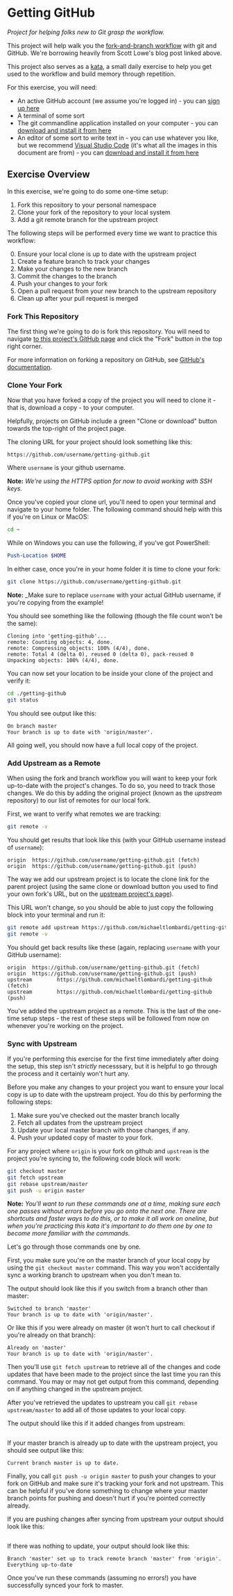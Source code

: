 # Getting GitHub
_Project for helping folks new to Git grasp the workflow._

This project will help walk you the [fork-and-branch workflow](https://blog.scottlowe.org/2015/01/27/using-fork-branch-git-workflow/) with git and GitHub.
We're borrowing heavily from Scott Lowe's blog post linked above.

This project also serves as a [kata](https://en.wikipedia.org/wiki/Kata_(programming)), a small daily exercise to help you get used to the workflow and build memory through repetition.

For this exercise, you will need:

+ An active GitHub account (we assume you're logged in) - you can [sign up here](https://github.com/join)
+ A terminal of some sort
+ The git commandline application installed on your computer - you can [download and install it from here](https://git-scm.com/downloads)
+ An editor of some sort to write text in - you can use whatever you like, but we recommend [Visual Studio Code](https://code.visualstudio.com/) (it's what all the images in this document are from) - you can [download and install it from here](https://code.visualstudio.com/download)

## Exercise Overview
In this exercise, we're going to do some one-time setup:

1. Fork this repository to your personal namespace
2. Clone your fork of the repository to your local system
3. Add a git remote branch for the upstream project

The following steps will be performed every time we want to practice this workflow:

0. Ensure your local clone is up to date with the upstream project
1. Create a feature branch to track your changes
2. Make your changes to the new branch
3. Commit the changes to the branch
4. Push your changes to your fork
5. Open a pull request from your new branch to the upstream repository
6. Clean up after your pull request is merged

### Fork This Repository
The first thing we're going to do is fork this repository.
You will need to navigate [to this project's GitHub page](https://github.com/michaeltlombardi/getting-github) and click the "Fork" button in the top right corner.

For more information on forking a repository on GitHub, see [GitHub's documentation](https://guides.github.com/activities/forking/).

### Clone Your Fork
Now that you have forked a copy of the project you will need to clone it - that is, download a copy - to your computer.

Helpfully, projects on GitHub include a green "Clone or download" button towards the top-right of the project page.

The cloning URL for your project should look something like this:

```text
https://github.com/username/getting-github.git
```

Where `username` is your github username.

**Note:** _We're using the HTTPS option for now to avoid working with SSH keys._

Once you've copied your clone url, you'll need to open your terminal and navigate to your home folder.
The following command should help with this if you're on Linux or MacOS:

```bash
cd ~
```

While on Windows you can use the following, if you've got PowerShell:

```powershell
Push-Location $HOME
```

In either case, once you're in your home folder it is time to clone your fork:

```bash
git clone https://github.com/username/getting-github.git
```

**Note:** _Make sure to replace `username` with your actual GitHub username, if you're copying from the example!

You should see something like the following (though the file count won't be the same):

```text
Cloning into 'getting-github'...
remote: Counting objects: 4, done.
remote: Compressing objects: 100% (4/4), done.
remote: Total 4 (delta 0), reused 0 (delta 0), pack-reused 0
Unpacking objects: 100% (4/4), done.
```

You can now set your location to be inside your clone of the project and verify it:

```bash
cd ./getting-github
git status
```

You should see output like this:

```text
On branch master
Your branch is up to date with 'origin/master'.
```

All going well, you should now have a full local copy of the project.

### Add Upstream as a Remote
When using the fork and branch workflow you will want to keep your fork up-to-date with the project's changes.
To do so, you need to track those changes.
We do this by adding the original project (known as the _upstream_ repository) to our list of remotes for our local fork.

First, we want to verify what remotes we are tracking:

```bash
git remote -v
```

You should get results that look like this (with your GitHub username instead of `username`):

```text
origin  https://github.com/username/getting-github.git (fetch)
origin  https://github.com/username/getting-github.git (push)
```

The way we add our upstream project is to locate the clone link for the parent project (using the same clone or download button you used to find your own fork's URL, but on the [upstream project's page](https://github.com/michaeltlombardi/getting-github)).

This URL won't change, so you should be able to just copy the following block into your terminal and run it:

```bash
git remote add upstream https://github.com/michaeltlombardi/getting-github
git remote -v
```

You should get back results like these (again, replacing `username` with your GitHub username):

```text
origin  https://github.com/username/getting-github.git (fetch)
origin  https://github.com/username/getting-github.git (push)
upstream        https://github.com/michaeltlombardi/getting-github (fetch)
upstream        https://github.com/michaeltlombardi/getting-github (push)
```

You've added the upstream project as a remote.
This is the last of the one-time setup steps - the rest of these steps will be followed from now on whenever you're working on the project.

### Sync with Upstream
If you're performing this exercise for the first time immediately after doing the setup, this step isn't _strictly_ necesssary, but it is helpful to go through the process and it certainly won't hurt any.

Before you make any changes to your project you want to ensure your local copy is up to date with the upstream project.
You do this by performing the following steps:

1. Make sure you've checked out the master branch locally
2. Fetch all updates from the upstream project
3. Update your local master branch with those changes, if any.
4. Push your updated copy of master to your fork.

For any project where `origin` is your fork on github and `upstream` is the project you're syncing to, the following code block will work:

```bash
git checkout master
git fetch upstream
git rebase upstream/master
git push -u origin master
```

**Note:** _You'll want to run these commands one at a time, making sure each one passes without errors before you go onto the next one._
_There are shortcuts and faster ways to do this, or to make it all work on oneline, but when you're practicing this kata it's important to do them one by one to become more familiar with the commands._

Let's go through those commands one by one.

First, you make sure you're on the master branch of your local copy by using the `git checkout master` command.
This way you won't accidentally sync a working branch to upstream when you don't mean to.

The output should look like this if you switch from a branch other than master:

```text
Switched to branch 'master'
Your branch is up to date with 'origin/master'.
```

Or like this if you were already on master (it won't hurt to call checkout if you're already on that branch):

```text
Already on 'master'
Your branch is up to date with 'origin/master'.
```

Then you'll use `git fetch upstream` to retrieve all of the changes and code updates that have been made to the project since the last time you ran this command.
You may or may not get output from this command, depending on if anything changed in the upstream project.

After you've retrieved the updates to upstream you call `git rebase upstream/master` to add all of those updates to your local copy.

The output should like this if it added changes from upstream:

```text

```

If your master branch is already up to date with the upstream project, you should see output like this:

```text
Current branch master is up to date.
```

Finally, you call `git push -u origin master` to push your changes to your fork on GitHub and make sure it's tracking your fork and not upstream.
This can be helpful if you've done something to change where your master branch points for pushing and doesn't hurt if you're pointed correctly already.

If you are pushing changes after syncing from upstream your output should look like this:

```text

```

If there was nothing to update, your output should look like this:

```text
Branch 'master' set up to track remote branch 'master' from 'origin'.
Everything up-to-date
```

Once you've run these commands (assuming no errors!) you have successfully synced your fork to master.

